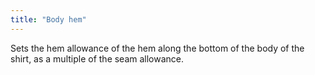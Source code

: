 ```yaml
---
title: "Body hem"
---
```


Sets the hem allowance of the hem along the bottom of the body of the shirt, as a multiple of the seam allowance.

